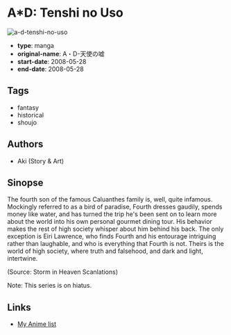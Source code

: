 # A\*D: Tenshi no Uso

![a-d-tenshi-no-uso](https://cdn.myanimelist.net/images/manga/3/33556.jpg)

-   **type**: manga
-   **original-name**: A・D-天使の嘘
-   **start-date**: 2008-05-28
-   **end-date**: 2008-05-28

## Tags

-   fantasy
-   historical
-   shoujo

## Authors

-   Aki (Story & Art)

## Sinopse

The fourth son of the famous Caluanthes family is, well, quite infamous. Mockingly referred to as a bird of paradise, Fourth dresses gaudily, spends money like water, and has turned the trip he's been sent on to learn more about the world into his own personal gourmet dining tour. His behavior makes the rest of high society whisper about him behind his back. The only exception is Eiri Lawrence, who finds Fourth and his entourage intriguing rather than laughable, and who is everything that Fourth is not. Theirs is the world of high society, where truth and falsehood, and dark and light, intertwine.

(Source: Storm in Heaven Scanlations)

Note: This series is on hiatus.

## Links

-   [My Anime list](https://myanimelist.net/manga/16669/AD__Tenshi_no_Uso)
